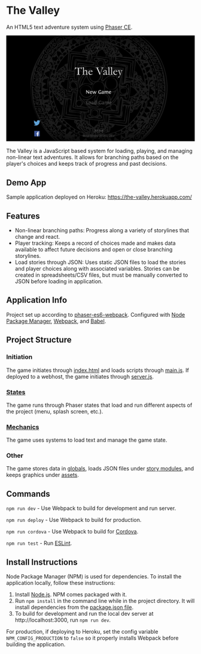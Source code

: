 # The Valley
An HTML5 text adventure system using [Phaser CE](https://github.com/photonstorm/phaser-ce).

![screenshot](readme_the_valley.jpg)

The Valley is a JavaScript based system for loading, playing, and managing non-linear text adventures. It allows for branching paths based on the player's choices and keeps track of progress and past decisions.

## Demo App
Sample application deployed on Heroku: https://the-valley.herokuapp.com/

## Features
- Non-linear branching paths: Progress along a variety of storylines that change and react.
- Player tracking: Keeps a record of choices made and makes data available to affect future decisions and open or close branching storylines.
- Load stories through JSON: Uses static JSON files to load the stories and player choices along with associated variables. Stories can be created in spreadsheets/CSV files, but must be manually converted to JSON before loading in application.

## Application Info
Project set up according to [phaser-es6-webpack](https://github.com/lean/phaser-es6-webpack). Configured with [Node Package Manager](https://www.npmjs.com/), [Webpack](https://webpack.js.org/), and [Babel](https://babeljs.io/).

## Project Structure
### Initiation
The game initiates through [index.html](../master/src/index.html) and loads scripts through [main.js](../master/src/main.js). If deployed to a webhost, the game initiates through [server.js](../master/server.js).

### [States](../master/src/states)
The game runs through Phaser states that load and run different aspects of the project (menu, splash screen, etc.).

### [Mechanics](../master/src/mechanics)
The game uses systems to load text and manage the game state.

### Other
The game stores data in [globals](../master/src/globals), loads JSON files under [story modules](../master/src/storyModules), and keeps graphics under [assets](../master/assets).

## Commands
`npm run dev` - Use Webpack to build for development and run server.

`npm run deploy` - Use Webpack to build for production.

`npm run cordova` - Use Webpack to build for [Cordova](https://cordova.apache.org/).

`npm run test` - Run [ESLint](https://eslint.org/).

## Install Instructions
Node Package Manager (NPM) is used for dependencies. To install the application locally, follow these instructions:

1. Install [Node.js](https://nodejs.org/). NPM comes packaged with it.
2. Run `npm install` in the command line while in the project directory. It will install dependencies from the [package.json file](../master/package.json).
3. To build for development and run the local dev server at http://localhost:3000, run `npm run dev`.

For production, if deploying to Heroku, set the config variable `NPM_CONFIG_PRODUCTION` to `false` so it properly installs Webpack before building the application.